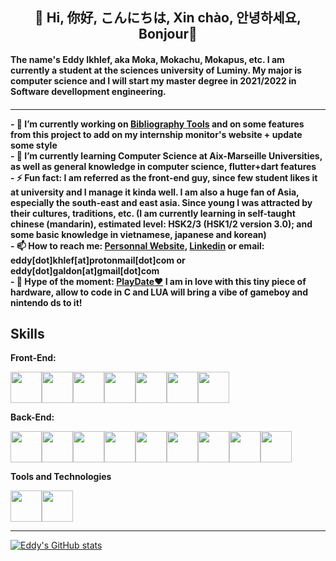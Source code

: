 <h2 align="center">👋 Hi, 你好, こんにちは, Xin chào, 안녕하세요, Bonjour👋</h2>
<h4>The name's Eddy Ikhlef, aka Moka, Mokachu, Mokapus, etc. 
I am currently a student at the sciences university of Luminy. My major is computer science and I will start my master degree in 2021/2022 in Software devellopment engineering.<h4>
<hr>
- 🔭 I’m currently working on <a href="https://github.com/m-o-k-a/Bibliography-Tools">Bibliography Tools</a> and on some features from this project to add on my internship monitor's website + update some style<br>
- 🌱 I’m currently learning Computer Science at Aix-Marseille Universities, as well as general knowledge in computer science, flutter+dart features<br>
- ⚡ Fun fact: I am referred as the front-end guy, since few student likes it at university and I manage it kinda well. I am also a huge fan of Asia, especially the south-east and east asia. Since young I was attracted by their cultures, traditions, etc. (I am currently learning in self-taught chinese (mandarin), estimated level: HSK2/3 (HSK1/2 version 3.0); and some basic knowledge in vietnamese, japanese and korean)<br>
  - 📫 How to reach me: <a href="eddy-ikhlef.glitch.me">Personnal Website</a>, <a href="https://www.linkedin.com/in/eddy-ikhlef/">Linkedin</a> or email: eddy[dot]khlef[at]protonmail[dot]com or eddy[dot]galdon[at]gmail[dot]com<br>
  - 🤩 Hype of the moment: <a href="https://play.date">PlayDate❤</a> I am in love with this tiny piece of hardware, allow to code in C and LUA will bring a vibe of gameboy and nintendo ds to it!
  
<h2>Skills</h2>
<b>Front-End:</b>
<p float="left">
<img src="https://eddy-ikhlef.glitch.me/skills/html.png" width="50" height="50"><img src="https://eddy-ikhlef.glitch.me/skills/css.png" width="50" height="50"><img src="https://eddy-ikhlef.glitch.me/skills/js.png" width="50" height="50"><img src="https://eddy-ikhlef.glitch.me/skills/bootstrap.png" width="50" height="50"><img src="https://eddy-ikhlef.glitch.me/skills/flutter.png" width="50" height="50"><img src="https://eddy-ikhlef.glitch.me/skills/javafx.png" width="50" height="50"><img src="https://eddy-ikhlef.glitch.me/skills/angular.png" width="50" height="50">
</p>
<b>Back-End:</b>
<p float="left">
<img src="https://eddy-ikhlef.glitch.me/skills/java.png" width="50" height="50"><img src="https://eddy-ikhlef.glitch.me/skills/kotlin.png" width="50" height="50"><img src="https://eddy-ikhlef.glitch.me/skills/python.png" width="50" height="50"><img src="https://eddy-ikhlef.glitch.me/skills/sql.png" width="50" height="50"><img src="https://eddy-ikhlef.glitch.me/skills/nodejs.png" width="50" height="50"><img src="https://eddy-ikhlef.glitch.me/skills/c.png" width="50" height="50"><img src="https://eddy-ikhlef.glitch.me/skills/lua.png" width="50" height="50"><img src="https://eddy-ikhlef.glitch.me/skills/dart.png" width="50" height="50"><img src="https://eddy-ikhlef.glitch.me/skills/php.png" width="50" height="50">
</p>
<b>Tools and Technologies</b>
<p float="left">
<img src="https://eddy-ikhlef.glitch.me/skills/gradle.png" width="50" height="50"><img src="https://eddy-ikhlef.glitch.me/skills/git.png" width="50" height="50">
</p>
<hr>
  
  [![Eddy's GitHub stats](https://github-readme-stats.vercel.app/api?username=m-o-k-a&theme=tokyonight)](https://github.com/anuraghazra/github-readme-stats)

  
